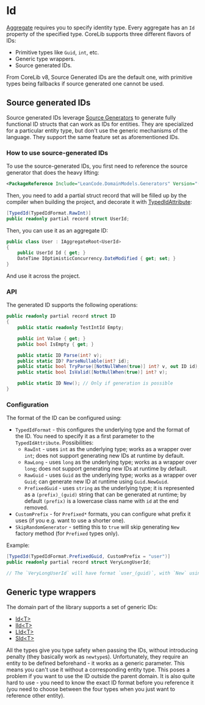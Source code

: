 # Id

[Aggregate] requires you to specify identity type. Every aggregate has an `Id` property of the specified type. CoreLib supports three different flavors of IDs:

- Primitive types like `Guid`, `int`, etc.
- Generic type wrappers.
- Source generated IDs.

From CoreLib v8, Source Generated IDs are the default one, with primitive types being fallbacks if source generated one cannot be used.

## Source generated IDs

Source generated IDs leverage [Source Generators](https://learn.microsoft.com/en-us/dotnet/csharp/roslyn-sdk/source-generators-overview) to generate fully functional ID structs that can work as IDs for entities. They are specialized for a particular entity type, but don't use the generic mechanisms of the language. They support the same feature set as aforementioned IDs.

### How to use source-generated IDs

To use the source-generated IDs, you first need to reference the source generator that does the heavy lifting:

```xml
<PackageReference Include="LeanCode.DomainModels.Generators" Version="(version)" OutputItemType="Analyzer" ReferenceOutputAssembly="false" />
```

Then, you need to add a partial struct record that will be filled up by the compiler when building the project, and decorate it with [TypedIdAttribute]:

```cs
[TypedId(TypedIdFormat.RawInt)]
public readonly partial record struct UserId;
```

Then, you can use it as an aggregate ID:

```cs
public class User : IAggregateRoot<UserId>
{
    public UserId Id { get; }
    DateTime IOptimisticConcurrency.DateModified { get; set; }
}
```

And use it across the project.

### API

The generated ID supports the following operations:

```cs
public readonly partial record struct ID
{
    public static readonly TestIntId Empty;

    public int Value { get; }
    public bool IsEmpty { get; }

    public static ID Parse(int? v);
    public static ID? ParseNullable(int? id);
    public static bool TryParse([NotNullWhen(true)] int? v, out ID id);
    public static bool IsValid([NotNullWhen(true)] int? v);

    public static ID New(); // Only if generation is possible
}
```

### Configuration

The format of the ID can be configured using:

- `TypedIdFormat` - this configures the underlying type and the format of the ID. You need to specify it as a first parameter to the `TypedIdAttribute`. Possibilities:
    - `RawInt` - uses `int` as the underlying type; works as a wrapper over `int`; does not support generating new IDs at runtime by default.
    - `RawLong` - uses `long` as the underlying type; works as a wrapper over `long`; does not support generating new IDs at runtime by default.
    - `RawGuid` - uses `Guid` as the underlying type; works as a wrapper over `Guid`; can generate new ID at runtime using `Guid.NewGuid`.
    - `PrefixedGuid` - uses `string` as the underlying type; it is represented as a `(prefix)_(guid)` string that can be generated at runtime; by default `(prefix)` is a lowercase class name with `id` at the end removed.
- `CustomPrefix` - for `Prefixed*` formats, you can configure what prefix it uses (if you e.g. want to use a shorter one).
- `SkipRandomGenerator` - setting this to `true` will skip generating `New` factory method (for `Prefixed` types only).

Example:

```cs
[TypedId(TypedIdFormat.PrefixedGuid, CustomPrefix = "user")]
public readonly partial record struct VeryLongUserId;

// The `VeryLongUserId` will have format `user_(guid)`, with `New` using `Guid.NewGuid` as random source.
```

## Generic type wrappers

The domain part of the library supports a set of generic IDs:

- [Id&lt;T&gt;]
- [IId&lt;T&gt;]
- [LId&lt;T&gt;]
- [SId&lt;T&gt;]

All the types give you type safety when passing the IDs, without introducing penalty (they basically work as `newtype`s). Unfortunately, they require an entity to be defined beforehand - it works as a generic parameter. This means you can't use it without a corresponding entity type. This poses a problem if you want to use the ID outside the parent domain. It is also quite hard to use - you need to know the exact ID format before you reference it (you need to choose between the four types when you just want to reference other entity).

[Id&lt;T&gt;]: https://github.com/leancodepl/corelibrary/blob/v8.0-preview/src/Domain/LeanCode.DomainModels/Model/Id.cs
[IId&lt;T&gt;]: https://github.com/leancodepl/corelibrary/blob/v8.0-preview/src/Domain/LeanCode.DomainModels/Model/Id.cs
[LId&lt;T&gt;]: https://github.com/leancodepl/corelibrary/blob/v8.0-preview/src/Domain/LeanCode.DomainModels/Model/Id.cs
[SId&lt;T&gt;]: https://github.com/leancodepl/corelibrary/blob/v8.0-preview/src/Domain/LeanCode.DomainModels/Model/Id.cs
[TypedIdAttribute]: https://github.com/leancodepl/corelibrary/blob/v8.0-preview/src/Domain/LeanCode.DomainModels/Ids/TypedIdAttribute.cs
[Aggregate]: ../aggregate/index.md
